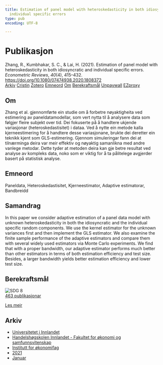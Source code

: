 ```yaml
---
title: Estimation of panel model with heteroskedasticity in both idiosyncratic and
  individual specific errors
type: pub
encoding: UTF-8

---
```

<h1>Publikasjon</h1>
<article id="csl-bib-container-FXAWRKAV" class="csl-bib-container">
  <div class="csl-bib-body"> <div class="csl-entry">Zhang, R., Kumbhakar, S. C., &#38; Lai, H. (2021). Estimation of panel model with heteroskedasticity in both idiosyncratic and individual specific errors. <i>Econometric Reviews</i>, <i>40</i>(4), 415–432. <a href="https://doi.org/10.1080/07474938.2020.1808372">https://doi.org/10.1080/07474938.2020.1808372</a></div> </div>
  <div class="csl-bib-buttons">
    <a href="#taxonomy-article-FXAWRKAV" alt="archive" class="csl-bib-button">Arkiv</a>
    <a href="https://app.cristin.no/results/show.jsf?id=1872029" alt="Cristin" class="csl-bib-button">Cristin</a>
    <a href="http://zotero.org/groups/5881554/items/FXAWRKAV" alt="Zotero" class="csl-bib-button">Zotero</a>
    <a href="#keywords-article-FXAWRKAV" alt="keywords" class="csl-bib-button">Emneord</a>
    <a href="#about-article-FXAWRKAV" alt="about_pub" class="csl-bib-button">Om</a>
    <a href="#sdg-article-FXAWRKAV" alt="sdg" class="csl-bib-button">Berekraftsmål</a>
    <a href="https://doi.org/10.1080/07474938.2020.1808372" alt="Unpaywall" class="csl-bib-button">Unpaywall</a>
    <a href="https://doi.org/10.1080/07474938.2020.1808372" alt="EZproxy" class="csl-bib-button">EZproxy</a>
  </div>
  <div id="csl-bib-meta-container-FXAWRKAV"></div>
</article>
<div id="csl-bib-meta-FXAWRKAV" class="csl-bib-meta">
  <article id="about-article-FXAWRKAV" class="about_pub-article">
    <h1>Om</h1>
    Zhang et al. gjennomførte ein studie om å forbetre nøyaktigheita ved estimering av paneldatamodellar, som vert nytta til å analysere data som følgjer fleire subjekt over tid. Dei fokuserte på å handtere ukjende variasjonar (heteroskedastisitet) i dataa. Ved å nytte ein metode kalla kjerneestimering for å handtere desse variasjonane, brukte dei deretter ein teknikk kjent som GLS-estimering. Gjennom simuleringar fann dei at tilnærminga deira var meir effektiv og nøyaktig samanlikna med andre vanlege metodar. Dette tyder at metoden deira kan gje betre resultat ved analyse av kompleks data, noko som er viktig for å ta pålitelege avgjerder basert på statistisk analyse.
  </article>
  <article id="keywords-article-FXAWRKAV" class="keywords-article">
    <h1>Emneord</h1>
    Paneldata, Heteroskedastisitet, Kjerneestimator, Adaptive estimatorar, Bandbreidd
  </article>
  <article id="abstract-article-FXAWRKAV" class="abstract-article">
    <h1>Samandrag</h1>
    In this paper we consider adaptive estimation of a panel data model with unknown heteroskedasticity in both the idiosyncratic and the individual specific random components. We use the kernel estimator for the unknown variances first and then implement the GLS estimator. We also examine the finite sample performance of the adaptive estimators and compare them with several widely used estimators via Monte Carlo experiments. We find that with a proper bandwidth, our adaptive estimator performs much better than other estimators in terms of both estimation efficiency and test size. Besides, a larger bandwidth yields better estimation efficiency and lower test size.
  </article>
  <article id="sdg-article-FXAWRKAV" class="sdg-article">
    <h1>Berekraftsmål</h1>
    <div class="sdg-container"><div id="sdg8" class="sdg">
        <img src="{{< params subfolder >}}images/sdg/sdg08_nn.png" class="image" alt="SDG 8">
        <div class="sdg-overlay">
          <a href="{{< params subfolder >}}nn/archive/?sdg=8#archive" class="sdg-publication-count"><span>463</span> publikasjonar</a>
          <p><a href="https://fn.no/om-fn/fns-baerekraftsmaal/anstendig-arbeid-og-oekonomisk-vekst?lang=nno-NO" class="sdg-read-more">Les meir</a></p>
        </div>
      </div></div>
  </article>
  <article id="taxonomy-article-FXAWRKAV" class="taxonomy-article">
    <h1>Arkiv</h1>
    <ul>
      <li><a href="{{< params subfolder >}}nn/archive/?key=3DCRN523">Universitetet i Innlandet</a></li>
      <li><a href="{{< params subfolder >}}nn/archive/?key=DU8Q9LN9">Handelshøgskolen Innlandet - Fakultet for økonomi og samfunnsvitenskap</a></li>
      <li><a href="{{< params subfolder >}}nn/archive/?key=3IQA89I8">Institutt for økonomifag</a></li>
      <li><a href="{{< params subfolder >}}nn/archive/?key=39DV3H9E">2021</a></li>
      <li><a href="{{< params subfolder >}}nn/archive/?key=UV94D3EI">Januar</a></li>
    </ul>
  </article>
</div>
